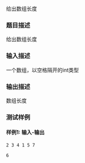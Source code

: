 给出数组长度

### 题目描述

给出数组长度

### 输入描述

一个数组，以空格隔开的int类型

### 输出描述

数组长度

### 测试样例

#### 样例1: 输入-输出

```
2 3 4 1 5 7
```

```
6
```


